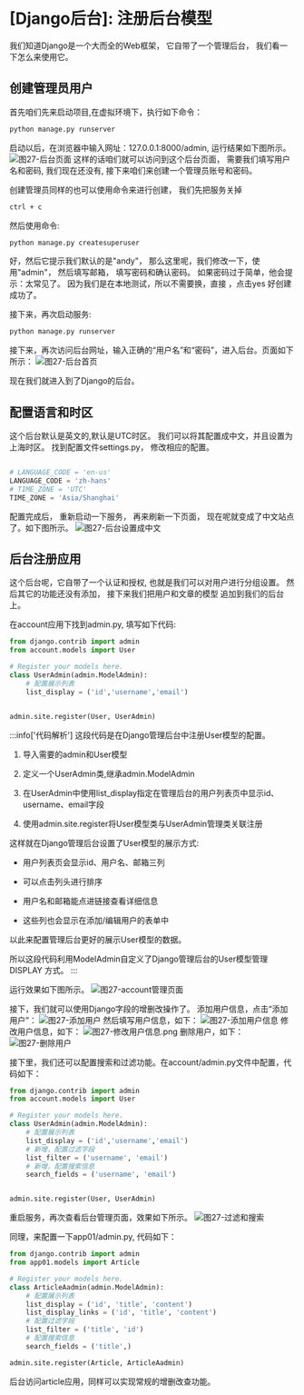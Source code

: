 
# [Django后台]: 注册后台模型

我们知道Django是一个大而全的Web框架，
它自带了一个管理后台，
我们看一下怎么来使用它。

<!-- trancate -->
 
 ## 创建管理员用户

首先咱们先来启动项目,在虚拟环境下，执行如下命令：
```bash
python manage.py runserver
```
 
启动以后，在浏览器中输入网址：127.0.0.1:8000/admin, 
运行结果如下图所示。
![图27-后台页面](imgs/图27-后台页面.png)
这样的话咱们就可以访问到这个后台页面，
需要我们填写用户名和密码,
我们现在还没有,
接下来咱们来创建一个管理员账号和密码。

创建管理员同样的也可以使用命令来进行创建，
我们先把服务关掉 
```bash
ctrl + c
```
然后使用命令:
```bash
python manage.py createsuperuser
``` 
好，然后它提示我们默认的是"andy"，
那么这里呢，我们修改一下，使用"admin"，
然后填写邮箱，
填写密码和确认密码。
如果密码过于简单，他会提示：太常见了。 
因为我们是在本地测试，所以不需要换，直接 ，点击yes
好创建成功了。

接下来，再次启动服务:
```bash
python manage.py runserver
```

接下来，再次访问后台网址，输入正确的“用户名”和“密码”，进入后台。页面如下所示：
![图27-后台首页](imgs/图27-后台首页.png)

现在我们就进入到了Django的后台。

## 配置语言和时区

这个后台默认是英文的,默认是UTC时区。
我们可以将其配置成中文，并且设置为上海时区。
找到配置文件settings.py， 修改相应的配置。 
```python title='demo/demo/settings.py'

# LANGUAGE_CODE = 'en-us'
LANGUAGE_CODE = 'zh-hans'
# TIME_ZONE = 'UTC'
TIME_ZONE = 'Asia/Shanghai'
```
配置完成后，
重新启动一下服务， 
再来刷新一下页面， 
现在呢就变成了中文站点了。如下图所示。
![图27-后台设置成中文](imgs/图27-后台设置成中文.png)

## 后台注册应用

这个后台呢，它自带了一个认证和授权,
也就是我们可以对用户进行分组设置。
然后其它的功能还没有添加，
接下来我们把用户和文章的模型
追加到我们的后台上。

在account应用下找到admin.py, 填写如下代码:
```python title='demo/account/admin.py'
from django.contrib import admin
from account.models import User

# Register your models here.
class UserAdmin(admin.ModelAdmin):
    # 配置展示列表
    list_display = ('id','username','email')


admin.site.register(User, UserAdmin)
```
:::info['代码解析']
 这段代码是在Django管理后台中注册User模型的配置。

1. 导入需要的admin和User模型

2. 定义一个UserAdmin类,继承admin.ModelAdmin

3. 在UserAdmin中使用list_display指定在管理后台的用户列表页中显示id、username、email字段

4. 使用admin.site.register将User模型类与UserAdmin管理类关联注册

这样就在Django管理后台设置了User模型的展示方式:

- 用户列表页会显示id、用户名、邮箱三列

- 可以点击列头进行排序

- 用户名和邮箱能点进链接查看详细信息

- 这些列也会显示在添加/编辑用户的表单中

以此来配置管理后台更好的展示User模型的数据。

所以这段代码利用ModelAdmin自定义了Django管理后台的User模型管理 DISPLAY 方式。
:::

运行效果如下图所示。
![图27-account管理页面](imgs/图27-account管理页面.png)

接下，我们就可以使用Django字段的增删改操作了。
添加用户信息，点击“添加用户”：
![图27-添加用户](imgs/图27-添加用户.png)
然后填写用户信息，如下：
![图27-添加用户信息](imgs/图27-添加用户信息.png)
修改用户信息，如下：
![图27-修改用户信息.png](imgs/图27-修改用户信息.png)
删除用户，如下：
![图27-删除用户](imgs/图27-删除用户.png)

接下里，我们还可以配置搜索和过滤功能。在account/admin.py文件中配置，代码如下：
```python title='demo/account/admin.py'
from django.contrib import admin
from account.models import User

# Register your models here.
class UserAdmin(admin.ModelAdmin):
    # 配置展示列表
    list_display = ('id','username','email')
    # 新增，配置过滤字段
    list_filter = ('username', 'email')
    # 新增，配置搜索信息
    search_fields = ('username', 'email')


admin.site.register(User, UserAdmin)
```

重启服务，再次查看后台管理页面，效果如下所示。
![图27-过滤和搜索](imgs/图27-过滤和搜索.png)


同理，来配置一下app01/admin.py, 代码如下：
```python title='demo/app01/admin.py'
from django.contrib import admin
from app01.models import Article

# Register your models here.
class ArticleAadmin(admin.ModelAdmin):
    # 配置展示列表
    list_display = ('id', 'title', 'content')
    list_display_links = ('id', 'title', 'content')
    # 配置过滤字段
    list_filter = ('title', 'id')
    # 配置搜索信息
    search_fields = ('title',)

admin.site.register(Article, ArticleAadmin)
```
后台访问article应用，同样可以实现常规的增删改查功能。
